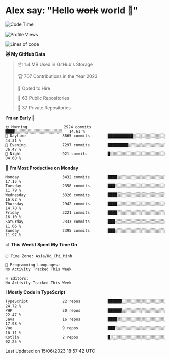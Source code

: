# Alex say: "Hello ~~work~~ world 🐾"

<!--START_SECTION:waka-->
![Code Time](http://img.shields.io/badge/Code%20Time-839%20hrs%205%20mins-blue)

![Profile Views](http://img.shields.io/badge/Profile%20Views-2-blue)

![Lines of code](https://img.shields.io/badge/From%20Hello%20World%20I%27ve%20Written-41.0%20million%20lines%20of%20code-blue)

**🐱 My GitHub Data** 

> 📦 1.4 MB Used in GitHub's Storage 
 > 
> 🏆 707 Contributions in the Year 2023
 > 
> 💼 Opted to Hire
 > 
> 📜 63 Public Repositories 
 > 
> 🔑 37 Private Repositories 
 > 
**I'm an Early 🐤** 

```text
🌞 Morning                2924 commits        ████░░░░░░░░░░░░░░░░░░░░░   14.61 % 
🌆 Daytime                8865 commits        ███████████░░░░░░░░░░░░░░   44.31 % 
🌃 Evening                7297 commits        █████████░░░░░░░░░░░░░░░░   36.47 % 
🌙 Night                  921 commits         █░░░░░░░░░░░░░░░░░░░░░░░░   04.60 % 
```
📅 **I'm Most Productive on Monday** 

```text
Monday                   3432 commits        ████░░░░░░░░░░░░░░░░░░░░░   17.15 % 
Tuesday                  2358 commits        ███░░░░░░░░░░░░░░░░░░░░░░   11.79 % 
Wednesday                3326 commits        ████░░░░░░░░░░░░░░░░░░░░░   16.62 % 
Thursday                 2942 commits        ████░░░░░░░░░░░░░░░░░░░░░   14.70 % 
Friday                   3221 commits        ████░░░░░░░░░░░░░░░░░░░░░   16.10 % 
Saturday                 2333 commits        ███░░░░░░░░░░░░░░░░░░░░░░   11.66 % 
Sunday                   2395 commits        ███░░░░░░░░░░░░░░░░░░░░░░   11.97 % 
```


📊 **This Week I Spent My Time On** 

```text
🕑︎ Time Zone: Asia/Ho_Chi_Minh

💬 Programming Languages: 
No Activity Tracked This Week

🔥 Editors: 
No Activity Tracked This Week
```

**I Mostly Code in TypeScript** 

```text
TypeScript               22 repos            ██████░░░░░░░░░░░░░░░░░░░   24.72 % 
PHP                      20 repos            ██████░░░░░░░░░░░░░░░░░░░   22.47 % 
Java                     16 repos            ████░░░░░░░░░░░░░░░░░░░░░   17.98 % 
Vue                      9 repos             ███░░░░░░░░░░░░░░░░░░░░░░   10.11 % 
Kotlin                   2 repos             █░░░░░░░░░░░░░░░░░░░░░░░░   02.25 % 
```




 Last Updated on 15/06/2023 18:57:42 UTC
<!--END_SECTION:waka-->

